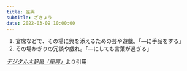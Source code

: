 ```yaml
---
title: 座興
subtitle: ざきょう
date: 2022-03-09 10:00:00
---
```


1. 宴席などで、その場に興を添えるための芸や遊戯。「―に手品をする」
2. その場かぎりの冗談や戯れ。「―にしても言葉が過ぎる」

<cite>[デジタル大辞泉「座興」](https://dictionary.goo.ne.jp/word/%E5%BA%A7%E8%88%88/)</cite>より引用